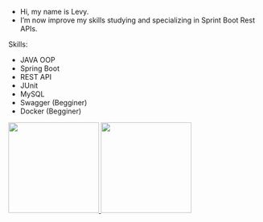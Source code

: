 - Hi, my name is Levy. 
- I’m now improve my skills studying and specializing in Sprint Boot Rest APIs. 

Skills:
* JAVA OOP
* Spring Boot
* REST API
* JUnit
* MySQL
* Swagger (Begginer)
* Docker (Begginer)


<div>
  <a href="https://github.com/levish">
  <img height="180em" src="https://github-readme-stats.vercel.app/api?username=levish&show_icons=true&theme=dark&include_all_commits=true&count_private=true"/>
  <img height="180em" src="https://github-readme-stats.vercel.app/api/top-langs/?username=levish&layout=compact&langs_count=7&theme=dark"/>
</div>

